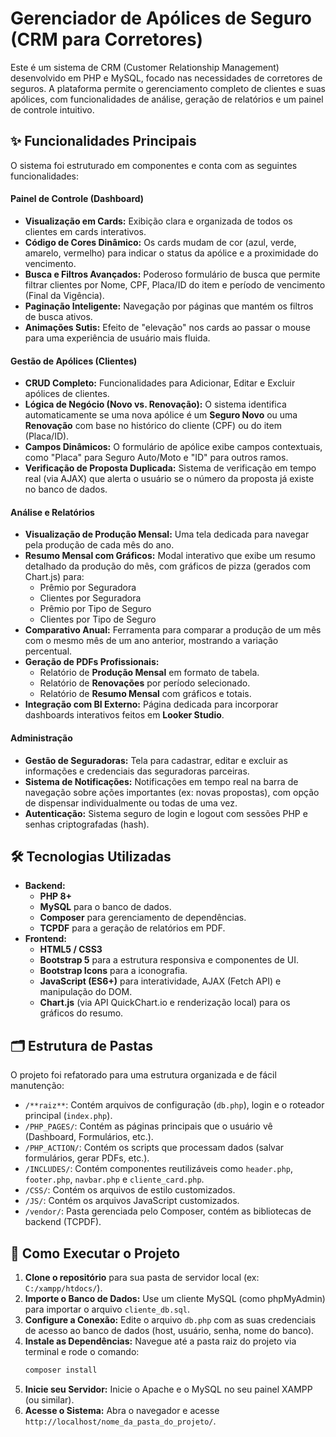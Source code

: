# Gerenciador de Apólices de Seguro (CRM para Corretores)

Este é um sistema de CRM (Customer Relationship Management) desenvolvido em PHP e MySQL, focado nas necessidades de corretores de seguros. A plataforma permite o gerenciamento completo de clientes e suas apólices, com funcionalidades de análise, geração de relatórios e um painel de controle intuitivo.

## ✨ Funcionalidades Principais

O sistema foi estruturado em componentes e conta com as seguintes funcionalidades:

#### **Painel de Controle (Dashboard)**
-   **Visualização em Cards:** Exibição clara e organizada de todos os clientes em cards interativos.
-   **Código de Cores Dinâmico:** Os cards mudam de cor (azul, verde, amarelo, vermelho) para indicar o status da apólice e a proximidade do vencimento.
-   **Busca e Filtros Avançados:** Poderoso formulário de busca que permite filtrar clientes por Nome, CPF, Placa/ID do item e período de vencimento (Final da Vigência).
-   **Paginação Inteligente:** Navegação por páginas que mantém os filtros de busca ativos.
-   **Animações Sutis:** Efeito de "elevação" nos cards ao passar o mouse para uma experiência de usuário mais fluida.

#### **Gestão de Apólices (Clientes)**
-   **CRUD Completo:** Funcionalidades para Adicionar, Editar e Excluir apólices de clientes.
-   **Lógica de Negócio (Novo vs. Renovação):** O sistema identifica automaticamente se uma nova apólice é um **Seguro Novo** ou uma **Renovação** com base no histórico do cliente (CPF) ou do item (Placa/ID).
-   **Campos Dinâmicos:** O formulário de apólice exibe campos contextuais, como "Placa" para Seguro Auto/Moto e "ID" para outros ramos.
-   **Verificação de Proposta Duplicada:** Sistema de verificação em tempo real (via AJAX) que alerta o usuário se o número da proposta já existe no banco de dados.

#### **Análise e Relatórios**
-   **Visualização de Produção Mensal:** Uma tela dedicada para navegar pela produção de cada mês do ano.
-   **Resumo Mensal com Gráficos:** Modal interativo que exibe um resumo detalhado da produção do mês, com gráficos de pizza (gerados com Chart.js) para:
    -   Prêmio por Seguradora
    -   Clientes por Seguradora
    -   Prêmio por Tipo de Seguro
    -   Clientes por Tipo de Seguro
-   **Comparativo Anual:** Ferramenta para comparar a produção de um mês com o mesmo mês de um ano anterior, mostrando a variação percentual.
-   **Geração de PDFs Profissionais:**
    -   Relatório de **Produção Mensal** em formato de tabela.
    -   Relatório de **Renovações** por período selecionado.
    -   Relatório de **Resumo Mensal** com gráficos e totais.
-   **Integração com BI Externo:** Página dedicada para incorporar dashboards interativos feitos em **Looker Studio**.

#### **Administração**
-   **Gestão de Seguradoras:** Tela para cadastrar, editar e excluir as informações e credenciais das seguradoras parceiras.
-   **Sistema de Notificações:** Notificações em tempo real na barra de navegação sobre ações importantes (ex: novas propostas), com opção de dispensar individualmente ou todas de uma vez.
-   **Autenticação:** Sistema seguro de login e logout com sessões PHP e senhas criptografadas (hash).

## 🛠️ Tecnologias Utilizadas

-   **Backend:**
    -   **PHP 8+**
    -   **MySQL** para o banco de dados.
    -   **Composer** para gerenciamento de dependências.
    -   **TCPDF** para a geração de relatórios em PDF.
-   **Frontend:**
    -   **HTML5 / CSS3**
    -   **Bootstrap 5** para a estrutura responsiva e componentes de UI.
    -   **Bootstrap Icons** para a iconografia.
    -   **JavaScript (ES6+)** para interatividade, AJAX (Fetch API) e manipulação do DOM.
    -   **Chart.js** (via API QuickChart.io e renderização local) para os gráficos do resumo.

## 🗂️ Estrutura de Pastas

O projeto foi refatorado para uma estrutura organizada e de fácil manutenção:

-   `/**raiz**`: Contém arquivos de configuração (`db.php`), login e o roteador principal (`index.php`).
-   `/PHP_PAGES/`: Contém as páginas principais que o usuário vê (Dashboard, Formulários, etc.).
-   `/PHP_ACTION/`: Contém os scripts que processam dados (salvar formulários, gerar PDFs, etc.).
-   `/INCLUDES/`: Contém componentes reutilizáveis como `header.php`, `footer.php`, `navbar.php` e `cliente_card.php`.
-   `/CSS/`: Contém os arquivos de estilo customizados.
-   `/JS/`: Contém os arquivos JavaScript customizados.
-   `/vendor/`: Pasta gerenciada pelo Composer, contém as bibliotecas de backend (TCPDF).

## 🚀 Como Executar o Projeto

1.  **Clone o repositório** para sua pasta de servidor local (ex: `C:/xampp/htdocs/`).
2.  **Importe o Banco de Dados:** Use um cliente MySQL (como phpMyAdmin) para importar o arquivo `cliente_db.sql`.
3.  **Configure a Conexão:** Edite o arquivo `db.php` com as suas credenciais de acesso ao banco de dados (host, usuário, senha, nome do banco).
4.  **Instale as Dependências:** Navegue até a pasta raiz do projeto via terminal e rode o comando:
    ```bash
    composer install
    ```
5.  **Inicie seu Servidor:** Inicie o Apache e o MySQL no seu painel XAMPP (ou similar).
6.  **Acesse o Sistema:** Abra o navegador e acesse `http://localhost/nome_da_pasta_do_projeto/`.
